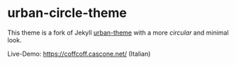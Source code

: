 # urban-circle-theme

This theme is a fork of Jekyll [urban-theme](https://github.com/midzer/urban-theme) with a more _circular_ and minimal look.

Live-Demo: https://coffcoff.cascone.net/ (Italian)
